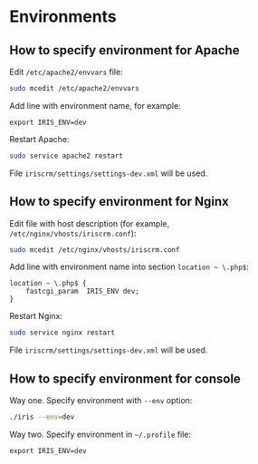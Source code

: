Environments
============

How to specify environment for Apache
-------------------------------------

Edit `/etc/apache2/envvars` file:

```bash
sudo mcedit /etc/apache2/envvars
```

Add line with environment name, for example:
```
export IRIS_ENV=dev
```

Restart Apache:
```bash
sudo service apache2 restart
```

File `iriscrm/settings/settings-dev.xml` will be used.

How to specify environment for Nginx
-------------------------------------

Edit file with host description (for example, `/etc/nginx/vhosts/iriscrm.conf`):

```bash
sudo mcedit /etc/nginx/vhosts/iriscrm.conf
```

Add line with environment name into section `location ~ \.php$`:
```
location ~ \.php$ {
    fastcgi_param  IRIS_ENV dev;
}
```

Restart Nginx:
```bash
sudo service nginx restart
```

File `iriscrm/settings/settings-dev.xml` will be used.

How to specify environment for console
--------------------------------------

Way one. Specify environment with `--env` option:
```bash
./iris --env=dev
```

Way two. Specify environment in `~/.profile` file:
```
export IRIS_ENV=dev
```
